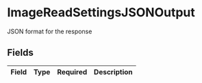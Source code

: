 # ImageReadSettingsJSONOutput

JSON format for the response


## Fields

| Field       | Type        | Required    | Description |
| ----------- | ----------- | ----------- | ----------- |